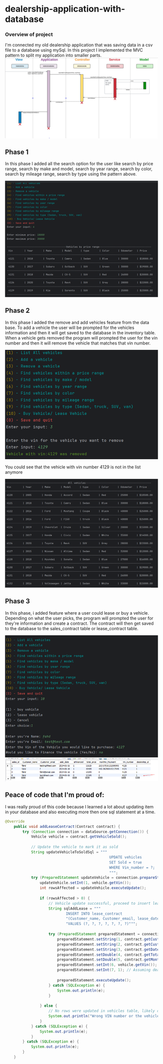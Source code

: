 # dealership-application-with-database
### Overview of project
I'm connected my old dealership application that was saving data in a csv file to a database using mySql. In this project I implemented the MVC pattern to split my application into smaller parts. 
![diagram](images/diagram2.png)

## Phase 1
In this phase I added all the search option for the user like search by price range, search by make and model, search by year range, search by color, search by mileage range, search by type using the pattern above.

![search-example](images/searchExample.png)

## Phase 2

In this phase I added the remove and add vehicles feature from the data base. To add a vehicle the user will be prompted for the vehicles information and then it will get saved to the database in the inventory table. When a vehicle gets removed the program will prompted the user for the vin number and then it will remove the vehicle that matches that vin number.

![remove example](images/removeExample.png)

You could see that the vehicle with vin number 4129 is not in the list anymore

![remove list](images/removeListExample.png)

## Phase 3

In this phase, i added feature where a user could lease or buy a vehicle. Depending on what the user picks, the program will prompted the user for they're information and create a contract. The contract will then get saved to the database to the sales_contract table or lease_contract table.

![sale-example](images/saleExample.png)
![data base sale table](images/dataBaseSaletable.png)

## Peace of code that I'm proud of:

I was really proud of this code because I learned a lot about updating item in your database and also executing more then one sql statement at a time.


```java
@Override
    public void addLeaseContract(Contract contract) {
        try (Connection connection = dataSource.getConnection()) {
            Vehicle vehicle = contract.getVehicleSold();

            // Update the vehicle to mark it as sold
            String updateVehicleToSoldSql = """ 
                                                UPDATE vehicles
                                                SET Sold = true
                                                WHERE Vin_number = ?;
                                                """;
            try (PreparedStatement updateVehicle = connection.prepareStatement(updateVehicleToSoldSql)) {
                updateVehicle.setInt(1, vehicle.getVin());
                int rowsAffected = updateVehicle.executeUpdate();

                if (rowsAffected > 0) {
                    // Vehicle update successful, proceed to insert lease contract
                    String sqlAddLease = """
                            INSERT INTO lease_contract
                            "(Customer_name, Customer_email, lease_date, total_price, monthly_Payment, Vin_number, dealership_id) " +
                            "VALUES (?, ?, ?, ?, ?, ?, ?)""";

                    try (PreparedStatement preparedStatement = connection.prepareStatement(sqlAddLease)) {
                        preparedStatement.setString(1, contract.getCustomerName());
                        preparedStatement.setString(2, contract.getCustomerEmail());
                        preparedStatement.setString(3, contract.getDate());
                        preparedStatement.setDouble(4, contract.getTotalPrice());
                        preparedStatement.setDouble(5, contract.getMonthlyPayment());
                        preparedStatement.setInt(6, vehicle.getVin());
                        preparedStatement.setInt(7, 1); // Assuming dealership_id is 1

                        preparedStatement.executeUpdate();
                    } catch (SQLException e) {
                        System.out.println(e);
                    }

                } else {
                    // No rows were updated in vehicles table, likely due to incorrect VIN or vehicle already sold
                    System.out.println("Wrong VIN number or the vehicle is already sold");
                }
            } catch (SQLException e) {
                System.out.println(e);
            }
        } catch (SQLException e) {
            System.out.println(e);
        }
    }
```